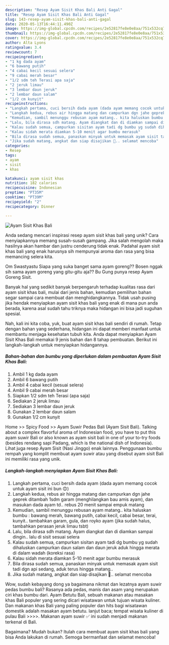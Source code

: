 ```yaml
---
description: "Resep Ayam Sisit Khas Bali Anti Gagal"
title: "Resep Ayam Sisit Khas Bali Anti Gagal"
slug: 143-resep-ayam-sisit-khas-bali-anti-gagal
date: 2020-05-13T16:44:11.490Z
image: https://img-global.cpcdn.com/recipes/2e52817fe8e0e8aa/751x532cq70/ayam-sisit-khas-bali-foto-resep-utama.jpg
thumbnail: https://img-global.cpcdn.com/recipes/2e52817fe8e0e8aa/751x532cq70/ayam-sisit-khas-bali-foto-resep-utama.jpg
cover: https://img-global.cpcdn.com/recipes/2e52817fe8e0e8aa/751x532cq70/ayam-sisit-khas-bali-foto-resep-utama.jpg
author: Alta Lyons
ratingvalue: 3.4
reviewcount: 7
recipeingredient:
- "1 kg dada ayam"
- "6 bawang putih"
- "4 cabai kecil sesuai selera"
- "9 cabai merah besar"
- "1/2 sdm teh Terasi apa saja"
- "2 jeruk limau"
- "3 lembar daun jeruk"
- "2 lembar daun salam"
- "1/2 cm kunyit"
recipeinstructions:
- "Langkah pertama, cuci bersih dada ayam (dada ayam memang cocok untuk ayam sisit ini bun 😊)"
- "Langkah kedua, rebus air hingga matang dan campurkan dgn jahe geprek ditambah 1sdm garam (menghilangkan bau amis ayam), dan masukan dada ayam td.. rebus 20 menit sampai empuk matang"
- "Kemudian, sambil menunggu rebusan ayam matang.. kita haluskan bumbu : bawang merah, bawang putih, cabai kecil, cabai besar, terai, kunyit.. tambahkan garam, gula, dan royko ayam (jika sudah halus, tambahkan perasan jeruk limau tsbt)"
- "Lalu, bila dirasa sdh matang. Ayam diangkat dan di diamkan sampai dingin.. lalu di sisit sesuai selera"
- "Kalau sudah semua, campurkan sisitan ayam tadi dg bumbu yg sudah dihaluskan campurkan daun salam dan daun jeruk aduk hingga merata di dalam wadah (koreksi rasa)"
- "Kalau sidah merata diamkan 5-10 menit agar bumbu merasuk"
- "Bila dirasa sudah semua, panaskan minyak untuk memasak ayam sisit tadi dgn api sedang, aduk terus hingga matang.."
- "Jika sudah matang, angkat dan siap disajikan 🥰.. selamat mencoba"
categories:
- Resep
tags:
- ayam
- sisit
- khas

katakunci: ayam sisit khas 
nutrition: 182 calories
recipecuisine: Indonesian
preptime: "PT35M"
cooktime: "PT39M"
recipeyield: "2"
recipecategory: Dinner

---
```



![Ayam Sisit Khas Bali](https://img-global.cpcdn.com/recipes/2e52817fe8e0e8aa/751x532cq70/ayam-sisit-khas-bali-foto-resep-utama.jpg)

Anda sedang mencari inspirasi resep ayam sisit khas bali yang unik? Cara menyiapkannya memang susah-susah gampang. Jika salah mengolah maka hasilnya akan hambar dan justru cenderung tidak enak. Padahal ayam sisit khas bali yang enak harusnya sih mempunyai aroma dan rasa yang bisa memancing selera kita.

Om Swastyastu Siapa yang suka banget sama ayam goreng?? Bosen nggak sih sama ayam goreng yang gitu-gitu aja?? Bu Gung punya resep Ayam Goreng Sisit.

Banyak hal yang sedikit banyak berpengaruh terhadap kualitas rasa dari ayam sisit khas bali, mulai dari jenis bahan, kemudian pemilihan bahan segar sampai cara membuat dan menghidangkannya. Tidak usah pusing jika hendak menyiapkan ayam sisit khas bali yang enak di mana pun anda berada, karena asal sudah tahu triknya maka hidangan ini bisa jadi suguhan spesial.


Nah, kali ini kita coba, yuk, buat ayam sisit khas bali sendiri di rumah. Tetap dengan bahan yang sederhana, hidangan ini dapat memberi manfaat untuk membantu menjaga kesehatan tubuh kita. Anda dapat menyiapkan Ayam Sisit Khas Bali memakai 9 jenis bahan dan 8 tahap pembuatan. Berikut ini langkah-langkah untuk menyiapkan hidangannya.

<!--inarticleads1-->

##### Bahan-bahan dan bumbu yang diperlukan dalam pembuatan Ayam Sisit Khas Bali:

1. Ambil 1 kg dada ayam
1. Ambil 6 bawang putih
1. Ambil 4 cabai kecil (sesuai selera)
1. Ambil 9 cabai merah besar
1. Siapkan 1/2 sdm teh Terasi (apa saja)
1. Sediakan 2 jeruk limau
1. Sediakan 3 lembar daun jeruk
1. Gunakan 2 lembar daun salam
1. Gunakan 1/2 cm kunyit


Home &gt;&gt; Spicy Food &gt;&gt; Ayam Suwir Pedas Bali (Ayam Sisit Bali). Talking about a complex flavorful aroma of Indonesian food, you have to put this ayam suwir Bali or also known as ayam sisit bali in one of your to-try foods (besides rendang sapi Padang, which is the national dish of Indonesia). Lihat juga resep Ayam Sisit (Nasi Jinggo) enak lainnya. Penggunaan bumbu rempah yang komplit membuat ayam suwir atau yang disebut ayam sisit Bali ini memiliki rasa yang unik. 

<!--inarticleads2-->

##### Langkah-langkah menyiapkan Ayam Sisit Khas Bali:

1. Langkah pertama, cuci bersih dada ayam (dada ayam memang cocok untuk ayam sisit ini bun 😊)
1. Langkah kedua, rebus air hingga matang dan campurkan dgn jahe geprek ditambah 1sdm garam (menghilangkan bau amis ayam), dan masukan dada ayam td.. rebus 20 menit sampai empuk matang
1. Kemudian, sambil menunggu rebusan ayam matang.. kita haluskan bumbu : bawang merah, bawang putih, cabai kecil, cabai besar, terai, kunyit.. tambahkan garam, gula, dan royko ayam (jika sudah halus, tambahkan perasan jeruk limau tsbt)
1. Lalu, bila dirasa sdh matang. Ayam diangkat dan di diamkan sampai dingin.. lalu di sisit sesuai selera
1. Kalau sudah semua, campurkan sisitan ayam tadi dg bumbu yg sudah dihaluskan campurkan daun salam dan daun jeruk aduk hingga merata di dalam wadah (koreksi rasa)
1. Kalau sidah merata diamkan 5-10 menit agar bumbu merasuk
1. Bila dirasa sudah semua, panaskan minyak untuk memasak ayam sisit tadi dgn api sedang, aduk terus hingga matang..
1. Jika sudah matang, angkat dan siap disajikan 🥰.. selamat mencoba


Wow, sudah kebayang dong ya bagaimana nikmat dan lezatnya ayam suwir pedas bumbu bali? Rasanya ada pedas, manis dan asam yang merupakan ciri khas bumbu dari. Ayam Betutu Bali, sebuah makanan atau masakan khas Bali populer yang sering dicari wisatawan untuk tujuan wisata kuliner. Dan makanan khas Bali yang paling populer dan hits bagi wisatawan domestik adalah masakan ayam betutu. lanjut baca; tempat wisata kuliner di pulau Bali &gt;&gt;&gt;&gt;. Makanan ayam suwir ✅ ini sudah menjadi makanan terkenal di Bali. 

Bagaimana? Mudah bukan? Itulah cara membuat ayam sisit khas bali yang bisa Anda lakukan di rumah. Semoga bermanfaat dan selamat mencoba!
